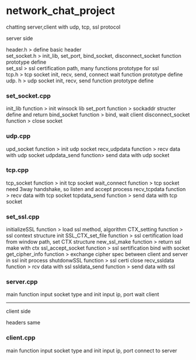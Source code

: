 # network_chat_project
chatting server,client with udp, tcp, ssl protocol

server side  

header.h > define basic header  
set_socket.h > init_lib, set_port, bind_socket, disconnect_socket function prototype define  
set_ssl > ssl certification path, many functions prototype for ssl  
tcp.h > tcp socket init, recv, send, connect wait function prototype define  
udp. h > udp socket init, recv, send function prototype define  

<h3>set_socket.cpp  </h3>
init_lib function > init winsock lib  
set_port function > sockaddr structer define and return  
bind_socket function > bind, wait client  
disconnect_socket function > close socket  

<h3>udp.cpp  </h3>
upd_socket function > init udp socket  
recv_udpdata function > recv data with udp socket  
udpdata_send function> send data with udp socket  

<h3>tcp.cpp  </h3>
tcp_socket function > init tcp socket  
wait_connect function > tcp socket need 3way handshake, so listen and accept process  
recv_tcpdata function > recv data with tcp socket  
tcpdata_send function > send data with tcp socket  

<h3>set_ssl.cpp  </h3>
initializeSSL function > load ssl method, algorithm  
CTX_setting function > ssl context structure init  
SSL_CTX_set_file function > ssl certification load from window path, set CTX structure  
new_ssl_make function > return ssl make with ctx  
ssl_accept_socket function > ssl sertification bind with socket  
get_cipher_info function > exchange cipher spec between client and server in ssl init process  
shutdonwSSL function > ssl certi close  
recv_ssldata function > rcv data with ssl  
ssldata_send function > send data with ssl  

<h3>server.cpp  </h3>
main function  
input socket type and init  
input ip, port  
wait client

<hr>

client side  

headers same  

<h3>client.cpp  </h3>
main function  
input socket type and init  
input ip, port  
connect to server  

